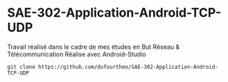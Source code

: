 # SAE-302-Application-Android-TCP-UDP
Travail réalisé dans le cadre de mes études en But Réseau &amp; Télécommunication
Réalise avec Android-Studio

```
git clone https://github.com/dufourtheo/SAE-302-Application-Android-TCP-UDP
```
